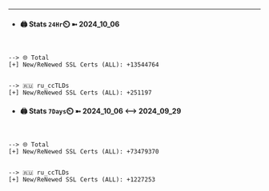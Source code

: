 

---
- #### 🖨️ **Stats** `24Hr`⏲️ ➼ 2024_10_06
```console


--> 🌐 Total
[+] New/ReNewed SSL Certs (ALL): +13544764


--> 🇷🇺 ru_ccTLDs
[+] New/ReNewed SSL Certs (ALL): +251197

```

- #### 🖨️ **Stats** `7Days`⏲️ ➼ 2024_10_06 <--> 2024_09_29
```console


--> 🌐 Total
[+] New/ReNewed SSL Certs (ALL): +73479370


--> 🇷🇺 ru_ccTLDs
[+] New/ReNewed SSL Certs (ALL): +1227253

```

